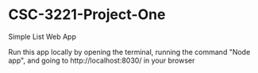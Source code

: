 # CSC-3221-Project-One
Simple List Web App

Run this app locally by opening the terminal, running the command "Node app", and going to http://localhost:8030/ in your browser